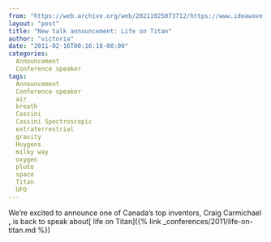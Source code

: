 ```yaml
---
from: "https://web.archive.org/web/20211025073712/https://www.ideawave.ca/new-talk-announcement-life-on-titan/"
layout: "post"
title: "New talk announcement: Life on Titan"
author: "victoria"
date: "2011-02-16T00:16:18-08:00"
categories:
  Announcement
  Conference speaker
tags: 
  Announcement
  Conference speaker
  air
  breath
  Cassini
  Cassini Spectroscopic
  extraterrestrial
  gravity
  Huygens
  milky way
  oxygen
  pluto
  space
  Titan
  UFO
---
```


We’re excited to announce one of Canada’s top inventors, Craig Carmichael **,** is back to speak about[ life on Titan]({% link _conferences/2011/life-on-titan.md %})
